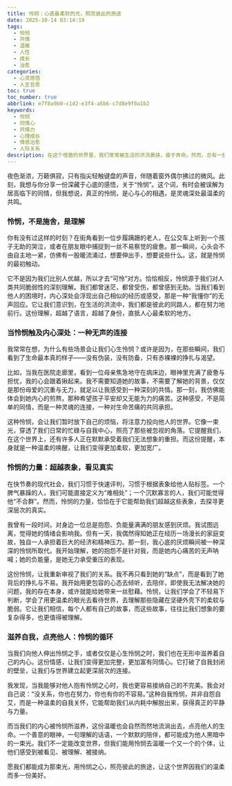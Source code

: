 ```yaml
---
title: 怜悯：心底最柔软的光，照亮彼此的旅途
date: 2025-10-14 03:14:19
tags:
  - 怜悯
  - 共情
  - 温暖
  - 人性
  - 成长
  - 治愈
categories:
  - 心灵感悟
  - 人生哲思
toc: true
toc_number: true
abbrlink: e7f8a9b0-c1d2-e3f4-a5b6-c7d8e9f0a1b2
keywords:
  - 怜悯
  - 同情心
  - 共情力
  - 心理成长
  - 情感治愈
  - 人际关系
description: 在这个喧嚣的世界里，我们常常被生活的洪流裹挟，疲于奔命。然而，总有一些瞬间，心底会涌起一股柔软而深沉的情感，那便是怜悯。它不是高高在上的施舍，而是灵魂深处的共鸣，是对他人苦痛的理解与接纳。这篇文章将带你走进怜悯的深层含义，感受它如何滋养我们的内心，连接彼此，并最终成为照亮生命旅途的温暖之光。
---
```


夜色渐浓，万籁俱寂，只有指尖轻触键盘的声音，伴随着窗外偶尔拂过的微风。此刻，我想与你分享一份深藏于心底的感悟，关于“怜悯”。这个词，有时会被误解为居高临下的同情，但我想说，真正的怜悯，是心与心的相遇，是灵魂深处最温柔的共鸣。

### 怜悯，不是施舍，是理解

你有没有过这样的时刻？在街角看到一位步履蹒跚的老人，在公交车上听到一个孩子无助的哭泣，或者在朋友眼中捕捉到一丝不易察觉的疲惫。那一瞬间，心头会不由自主地一紧，仿佛有一股暖流涌过，想要伸出手，想要说些什么。这，就是怜悯的最初触动。

它不是因为我们比别人优越，所以才去“可怜”对方。恰恰相反，怜悯源于我们对人类共同脆弱性的深刻理解。我们都曾迷茫，都曾受伤，都曾感到无助。当我们看到他人的困境时，内心深处会浮现出自己相似的经历或感受，那是一种“我懂你”的无声回应。它让我们意识到，在生活的洪流中，我们都是彼此的同路人，都在努力地前行。这份理解，超越了语言，超越了身份，直抵人心最柔软的地方。

### 当怜悯触及内心深处：一种无声的连接

我常常在想，为什么有些场景会让我们心生怜悯？或许是因为，在那些瞬间，我们看到了生命最本真的样子——没有伪装，没有防备，只有赤裸裸的挣扎与渴望。

比如，当我在医院走廊里，看到一位母亲焦急地守在病床边，眼神里充满了疲惫与担忧，我的心会跟着揪起来。我不需要知道她的故事，不需要了解她的背景，仅仅是那份母爱的沉重与无力，就足以让我感受到一种深刻的共情。那一刻，我仿佛能体会到她内心的煎熬，那种希望孩子平安却又无能为力的痛苦。这种感受，不是简单的同情，而是一种灵魂的连接，一种对生命苦痛的共同承担。

这种怜悯，会让我们暂时放下自己的烦恼，将注意力投向他人的世界。它像一束光，穿透了我们日常的忙碌与自我中心，照亮了那些被忽视的角落。它提醒我们，在这个世界上，还有许多人正在默默承受着我们无法想象的重担。而这份提醒，本身就是一种温柔的唤醒，让我们变得更加柔软，更加宽广。

### 怜悯的力量：超越表象，看见真实

在快节奏的现代社会，我们习惯于快速评判，习惯于根据表象给他人贴标签。一个脾气暴躁的人，我们可能直接定义为“难相处”；一个沉默寡言的人，我们可能觉得他“不合群”。然而，怜悯的力量，恰恰在于它能帮助我们超越这些表象，去探寻更深层次的真实。

我曾有一段时间，对身边一位总是抱怨、负能量满满的朋友感到厌烦。我试图远离，觉得她的情绪会影响我。但有一天，我偶然得知她正在经历一场漫长的家庭变故，独自一人承担着巨大的经济和精神压力。那一刻，我心底的厌烦瞬间被一种深深的怜悯所取代。我开始理解，她的抱怨不是针对我，而是她内心痛苦的无声呐喊；她的负能量，是她无力承受重压的表现。

这份怜悯，让我重新审视了我们的关系。我不再只看到她的“缺点”，而是看到了她背后的挣扎与不易。我开始用更包容的心态去倾听，去陪伴，即使我无法解决她的问题，我的存在本身，或许就能给她带来一丝慰藉。怜悯，让我们学会了不轻易下判断，学会了用更温柔的眼光去看待世界，去理解那些隐藏在坚硬外壳下的柔软与脆弱。它让我们相信，每个人都有自己的故事，而这些故事，往往比我们想象的要复杂得多，也更值得被理解。

### 滋养自我，点亮他人：怜悯的循环

当我们向他人伸出怜悯之手，或者仅仅是心生怜悯之时，我们也在无形中滋养着自己的内心。这份情感，让我们变得更加完整，更加富有同情心。它打破了自我封闭的壁垒，让我们与世界建立起更深层次的连接。

我发现，当我能够对他人抱有怜悯之心时，我也更容易接纳自己的不完美。我会对自己说：“没关系，你也在努力，你也有你的不容易。”这种自我怜悯，并非自怨自艾，而是一种温柔的自我关怀，它能帮助我们从内耗中解脱出来，获得真正的平静与力量。

而当我们的内心被怜悯所滋养，这份温暖也会自然而然地流淌出去，点亮他人的生命。一个善意的眼神，一句理解的话语，一个默默的陪伴，都可能成为他人黑暗中的一束光。我们不一定能改变世界，但我们能用怜悯去温暖一个又一个的个体，让他们感受到被看见、被理解、被接纳。

愿我们都能成为那束光，用怜悯之心，照亮彼此的旅途，让这个世界因我们的温柔而多一份美好。